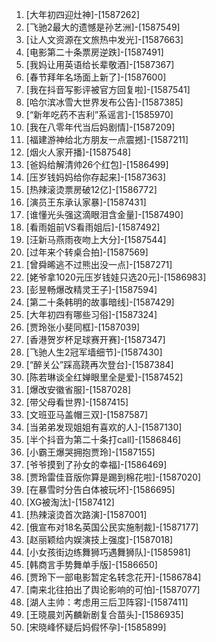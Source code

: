 
1. [大年初四迎灶神]-[1587262]
1. [飞驰2最大的遗憾是孙艺洲]-[1587549]
1. [让人文资源在文旅热中发光]-[1587663]
1. [电影第二十条票房逆跌]-[1587491]
1. [我妈让用英语给长辈敬酒]-[1587367]
1. [春节拜年名场面上新了]-[1587600]
1. [我在抖音写影评被官方回复啦]-[1587541]
1. [哈尔滨冰雪大世界发布公告]-[1587385]
1. [“新年吃药不吉利”系谣言]-[1585970]
1. [我在八零年代当后妈剧情]-[1587209]
1. [福建游神给北方朋友一点震撼]-[1587211]
1. [烟火人家开播]-[1587548]
1. [爸妈给解清帅26个红包]-[1586499]
1. [压岁钱妈妈给你存起来]-[1587363]
1. [热辣滚烫票房破12亿]-[1586772]
1. [演员王东承认家暴]-[1587431]
1. [谁懂光头强这滴眼泪含金量]-[1587490]
1. [看雨姐前VS看雨姐后]-[1587492]
1. [汪新马燕雨夜吻上大分]-[1587544]
1. [过年来个转桌合拍]-[1587569]
1. [曾舜晞逃不过熊出没一点]-[1587271]
1. [姥爷拿1020元压岁钱娃只选20元]-[1586983]
1. [彭昱畅爆改精灵王子]-[1587594]
1. [第二十条韩明的故事暗线]-[1587429]
1. [大年初四有哪些习俗]-[1587324]
1. [贾玲张小斐同框]-[1587039]
1. [香港贺岁杯足球赛开赛]-[1587347]
1. [飞驰人生2冠军墙细节]-[1587430]
1. [“醉关公”踩高跷再次登台]-[1587384]
1. [陈若琳谈全红婵眼里全是爱]-[1587452]
1. [爆改安徽省服]-[1587028]
1. [带父母看世界]-[1587415]
1. [文班亚马盖帽三双]-[1587587]
1. [当弟弟发现姐姐有喜欢的人]-[1587130]
1. [半个抖音为第二十条打call]-[1586846]
1. [小霸王爆哭拥抱贾玲]-[1587155]
1. [爷爷摸到了孙女的幸福]-[1586469]
1. [贾玲雷佳音版你算是踢到棉花啦]-[1587020]
1. [在暴雪时分告白体被玩坏]-[1586695]
1. [XG被淘汰]-[1587412]
1. [热辣滚烫首次路演]-[1587001]
1. [俄宣布对18名英国公民实施制裁]-[1587177]
1. [赵丽颖给内娱演技上强度]-[1587018]
1. [小女孩街边练舞狮巧遇舞狮队]-[1585981]
1. [韩商言手势舞单手版]-[1586650]
1. [贾玲下一部电影暂定名转念花开]-[1586784]
1. [南来北往拍出了舆论影响的可怕]-[1587077]
1. [湖人主帅：考虑用三后卫阵容]-[1587411]
1. [王晓晨刘芮麟新剧复合苗头]-[1586935]
1. [宋晓峰怀疑后妈假怀孕]-[1585899]